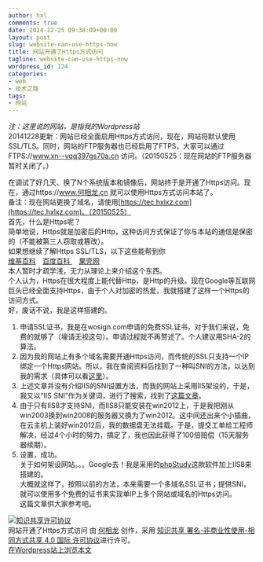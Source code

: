 ```yaml
---
author: hxl
comments: true
date: 2014-12-25 09:38:09+00:00
layout: post
slug: website-can-use-https-now
title: 网站开通了Https方式访问
tagline: website-can-use-https-now
wordpress_id: 124
categories:
- web
- 技术之路
tags:
- 网站
---
```

*注：这里说的网站，是指我的Wordpress站*  
20141228更新：网站已经全面启用Https方式访问，现在，网站将默认使用SSL/TLS。同时，网站的FTP服务器也已经启用了FTPS，大家可以通过FTPS://www.xn--vqq397gs70a.cn 访问。（20150525：现在网站的FTP服务器暂时关闭了。）  

在调试了好几天、换了N个系统版本和镜像后，网站终于是开通了Https访问。现在，通过https://www.何相龙.cn 就可以使用Https方式访问本站了。  
备注：现在网站更换了域名，请使用[https://tec.hxlxz.com](https://tec.hxlxz.com)。（20150525）  
首先，什么是Https呢？  
简单地说，Https就是加密后的Http，这种访问方式保证了你与本站的通信是保密的（不能被第三人窃取或篡改）。  
如果想继续了解Https SSL/TLS，以下这些能帮到你  
[维基百科](https://zh.wikipedia.org/wiki/%E8%B6%85%E6%96%87%E6%9C%AC%E4%BC%A0%E8%BE%93%E5%AE%89%E5%85%A8%E5%8D%8F%E8%AE%AE)　[百度百科 ](http://baike.baidu.com/link?url=3F1JbqbH0ncLLHcEO8R16w67YP5qIshgp0rQtWGcfWsLQan0xLSc7NzLHRTosSPOW4IqrIZrKrGEZh1e1VDMBq)　[果壳网](http://www.guokr.com/post/114121/)  
本人暂时才疏学浅，无力从理论上来介绍这个东西。  
个人认为，Https在很大程度上能代替Http，是Http的升级。现在Google等互联网巨头已经全面支持Https，由于个人对加密的热爱，我就搭建了这样一个Https的访问方式。  
好，废话不说，我是这样搭建的。  
1. 申请SSL证书，我是在wosign.com申请的免费SSL证书，对于我们来说，免费的就够了（壕请无视这句）。申请过程就不再赘述了。个人建议用SHA-2的算法。  
2. 因为我的网站上有多个域名需要开通Https访问，而传统的SSL只支持一个IP绑定一个Https网站。所以，我在查阅资料后找到了一种叫SNI的方法，以达到我的需求（具体可以看[这里](http://www.ttlsa.com/web/sni-multi-domain-virtual-host-ssl-tls-authentication/)）。  
3. 上述文章并没有介绍IIS的SNI设置方法，而我的网站上采用IIS架设的，于是，我又以“IIS SNI”作为关键词，进行了搜索，找到了[这篇文章](http://iis75europeanhosting.hostforlife.eu/post/European-IIS-8-Hosting-Amsterdam-IIS-8-Server-Name-Indication.aspx)。  
4. 由于只有IIS8才支持SNI，而IIS8只能安装在win2012上，于是我把刚从win2003换到win2008的服务器又换为了win2012。这中间还出来个小插曲，在云主机上装好win2012后，我的数据盘无法挂载。于是，提交工单给工程师解决，经过4个小时的努力，搞定了，我也因此获得了100倍赔偿（15天服务器续期）。  
5. 设置，成功。  
关于如何架设网站。。。Google去！我是采用的[phpStudy](http://www.phpstudy.net/)这款软件加上IIS8来搭建的。  
大概就这样了，按照以前的方法，本来需要一个多域名SSL证书；提供SNI，就可以使用多个免费的证书来实现单IP上多个网站或域名的Https访问。  
这篇文章供大家参考吧。  

[![知识共享许可协议](https://i.creativecommons.org/l/by-nc-sa/4.0/88x31.png)](http://creativecommons.org/licenses/by-nc-sa/4.0/)  
网站开通了Https方式访问 由 [何相龙]() 创作，采用 [知识共享 署名-非商业性使用-相同方式共享 4.0 国际 许可协议](http://creativecommons.org/licenses/by-nc-sa/4.0/)进行许可。  
[在Wordpress站上浏览本文](https://tec.hxlxz.com/?p=124)
